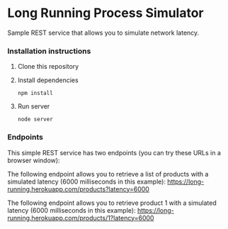# Long Running Process Simulator

Sample REST service that allows you to simulate network latency.

### Installation instructions

1. Clone this repository

2. Install dependencies
    ```
    npm install
    ```

3. Run server
    ```
    node server
    ```

### Endpoints

This simple REST service has two endpoints (you can try these URLs in a browser window):

The following endpoint allows you to retrieve a list of products with a simulated latency (6000 milliseconds in this example):
https://long-running.herokuapp.com/products?latency=6000

The following endpoint allows you to retrieve product 1 with a simulated latency (6000 milliseconds in this example):
https://long-running.herokuapp.com/products/1?latency=6000    